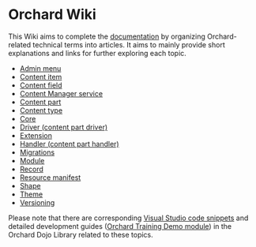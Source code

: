 # Orchard Wiki



This Wiki aims to complete the [documentation](http://docs.orchardproject.net/) by organizing Orchard-related technical terms into articles. It aims to mainly provide short explanations and links for further exploring each topic.

- [Admin menu](AdminMenu)
- [Content item](ContentItem)
- [Content field](ContentField)
- [Content Manager service](ContentManager)
- [Content part](ContentPart)
- [Content type](ContentType)
- [Core](Core)
- [Driver (content part driver)](Driver)
- [Extension](Extension)
- [Handler (content part handler)](Handler)
- [Migrations](Migrations)
- [Module](Module)
- [Record](Record)
- [Resource manifest](ResourceManifest)
- [Shape](Shape)
- [Theme](Theme)
- [Versioning](Versioning)

Please note that there are corresponding [Visual Studio code snippets](../Utilities/VisualStudioSnippets/) and detailed development guides ([Orchard Training Demo module](https://orchardtrainingdemo.codeplex.com/)) in the Orchard Dojo Library related to these topics.